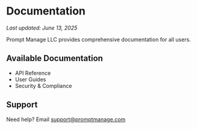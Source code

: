 # Documentation

_Last updated: June 13, 2025_

Prompt Manage LLC provides comprehensive documentation for all users.

## Available Documentation
- API Reference
- User Guides
- Security & Compliance

## Support
Need help? Email [support@promptmanage.com](mailto:support@promptmanage.com) 